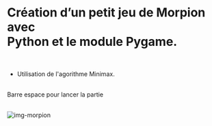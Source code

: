 # Création d’un petit jeu de Morpion avec <br/>Python et le module Pygame.
<br/>
</>

- Utilisation de l'agorithme Minimax.





<br/>
Barre espace pour lancer la partie
<br/>
<br/>


<!-- {:style="text-align:center;"} -->
![img-morpion](https://github.com/JlnPrr/Morpion/assets/83329578/f0bd361d-91c8-4f72-bf62-8869abd1370d)

<br/>



